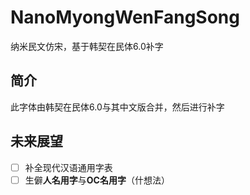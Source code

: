 # NanoMyongWenFangSong
纳米民文仿宋，基于韩契在民体6.0补字

## 简介
此字体由韩契在民体6.0与其中文版合并，然后进行补字

## 未来展望
  - [ ] 补全现代汉语通用字表
  - [ ] 生僻**人名用字**与**OC名用字**（什想法）
